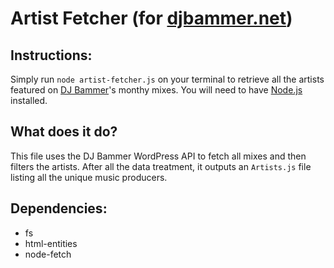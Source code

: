 # Artist Fetcher (for [djbammer.net](https://djbammer.net))

## Instructions:

Simply run `node artist-fetcher.js` on your terminal to retrieve all the artists featured on [DJ Bammer](https://djbammer.net)'s monthy mixes. You will need to have [Node.js](https://nodejs.org/en/) installed.

## What does it do?

This file uses the DJ Bammer WordPress API to fetch all mixes and then filters the artists. After all the data treatment, it outputs an `Artists.js` file listing all the unique music producers.

## Dependencies:
- fs
- html-entities
- node-fetch